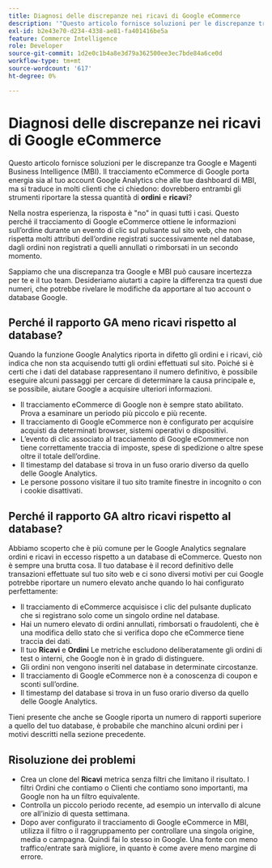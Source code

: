 ```yaml
---
title: Diagnosi delle discrepanze nei ricavi di Google eCommerce
description: '"Questo articolo fornisce soluzioni per le discrepanze tra Google e Magenti Business Intelligence (MBI). Il tracciamento eCommerce di Google porta potenza sia al tuo account Google Analytics che ai dashboard di MBI, ma si traduce in molti clienti che ci chiedono: dovrebbero entrambi gli strumenti segnalare la stessa quantità di **ordini** e **ricavi"**?'
exl-id: b2e43e70-d234-4338-ae81-fa401416be5a
feature: Commerce Intelligence
role: Developer
source-git-commit: 1d2e0c1b4a8e3d79a362500ee3ec7bde84a6ce0d
workflow-type: tm+mt
source-wordcount: '617'
ht-degree: 0%

---
```


# Diagnosi delle discrepanze nei ricavi di Google eCommerce

Questo articolo fornisce soluzioni per le discrepanze tra Google e Magenti Business Intelligence (MBI). Il tracciamento eCommerce di Google porta energia sia al tuo account Google Analytics che alle tue dashboard di MBI, ma si traduce in molti clienti che ci chiedono: dovrebbero entrambi gli strumenti riportare la stessa quantità di **ordini** e **ricavi**?

Nella nostra esperienza, la risposta è &quot;no&quot; in quasi tutti i casi. Questo perché il tracciamento di Google eCommerce ottiene le informazioni sull’ordine durante un evento di clic sul pulsante sul sito web, che non rispetta molti attributi dell’ordine registrati successivamente nel database, dagli ordini non registrati a quelli annullati o rimborsati in un secondo momento.

Sappiamo che una discrepanza tra Google e MBI può causare incertezza per te e il tuo team. Desideriamo aiutarti a capire la differenza tra questi due numeri, che potrebbe rivelare le modifiche da apportare al tuo account o database Google.

## Perché il rapporto GA **meno** ricavi rispetto al database?

Quando la funzione Google Analytics riporta in difetto gli ordini e i ricavi, ciò indica che non sta acquisendo tutti gli ordini effettuati sul sito. Poiché si è certi che i dati del database rappresentano il numero definitivo, è possibile eseguire alcuni passaggi per cercare di determinare la causa principale e, se possibile, aiutare Google a acquisire ulteriori informazioni.

* Il tracciamento eCommerce di Google non è sempre stato abilitato. Prova a esaminare un periodo più piccolo e più recente.
* Il tracciamento di Google eCommerce non è configurato per acquisire acquisti da determinati browser, sistemi operativi o dispositivi.
* L’evento di clic associato al tracciamento di Google eCommerce non tiene correttamente traccia di imposte, spese di spedizione o altre spese oltre il totale dell’ordine.
* Il timestamp del database si trova in un fuso orario diverso da quello delle Google Analytics.
* Le persone possono visitare il tuo sito tramite finestre in incognito o con i cookie disattivati.

## Perché il rapporto GA **altro** ricavi rispetto al database?

Abbiamo scoperto che è più comune per le Google Analytics segnalare ordini e ricavi in eccesso rispetto a un database di eCommerce. Questo non è sempre una brutta cosa. Il tuo database è il record definitivo delle transazioni effettuate sul tuo sito web e ci sono diversi motivi per cui Google potrebbe riportare un numero elevato anche quando lo hai configurato perfettamente:

* Il tracciamento di eCommerce acquisisce i clic del pulsante duplicato che si registrano solo come un singolo ordine nel database.
* Hai un numero elevato di ordini annullati, rimborsati o fraudolenti, che è una modifica dello stato che si verifica dopo che eCommerce tiene traccia dei dati.
* Il tuo **Ricavi** e **Ordini** Le metriche escludono deliberatamente gli ordini di test o interni, che Google non è in grado di distinguere.
* Gli ordini non vengono inseriti nel database in determinate circostanze.
* Il tracciamento di Google eCommerce non è a conoscenza di coupon e sconti sull’ordine.
* Il timestamp del database si trova in un fuso orario diverso da quello delle Google Analytics.

Tieni presente che anche se Google riporta un numero di rapporti superiore a quello del tuo database, è probabile che manchino alcuni ordini per i motivi descritti nella sezione precedente.

## Risoluzione dei problemi

* Crea un clone del **Ricavi** metrica senza filtri che limitano il risultato. I filtri Ordini che contiamo o Clienti che contiamo sono importanti, ma Google non ha un filtro equivalente.
* Controlla un piccolo periodo recente, ad esempio un intervallo di alcune ore all’inizio di questa settimana.
* Dopo aver configurato il tracciamento di Google eCommerce in MBI, utilizza il filtro o il raggruppamento per controllare una singola origine, media o campagna. Quindi fai lo stesso in Google. Una fonte con meno traffico/entrate sarà migliore, in quanto è come avere meno margine di errore.
